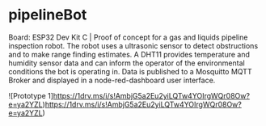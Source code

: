 # pipelineBot
Board: ESP32 Dev Kit C |  Proof of concept for a gas and liquids pipeline inspection robot.  The robot uses a ultrasonic sensor to detect obstructions and to make range finding estimates.  A DHT11 provides temperature and humidity sensor data and can inform the operator of the environmental conditions the bot is operating in.  Data is published to a Mosquitto MQTT Broker and displayed in a node-red-dashboard user interface.

![Prototype 1]https://1drv.ms/i/s!AmbjG5a2Eu2yiLQTw4YOIrgWQr08Ow?e=ya2YZL)https://1drv.ms/i/s!AmbjG5a2Eu2yiLQTw4YOIrgWQr08Ow?e=ya2YZL)

